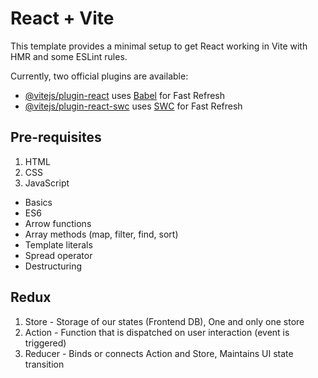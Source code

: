 # React + Vite

This template provides a minimal setup to get React working in Vite with HMR and some ESLint rules.

Currently, two official plugins are available:

- [@vitejs/plugin-react](https://github.com/vitejs/vite-plugin-react/blob/main/packages/plugin-react/README.md) uses [Babel](https://babeljs.io/) for Fast Refresh
- [@vitejs/plugin-react-swc](https://github.com/vitejs/vite-plugin-react-swc) uses [SWC](https://swc.rs/) for Fast Refresh

## Pre-requisites
1. HTML
2. CSS
3. JavaScript
- Basics
- ES6
- Arrow functions
- Array methods (map, filter, find, sort)
- Template literals
- Spread operator
- Destructuring

## Redux

1. Store - Storage of our states (Frontend DB), One and only one store
2. Action - Function that is dispatched on user interaction (event is triggered)
3. Reducer - Binds or connects Action and Store, Maintains UI state transition
